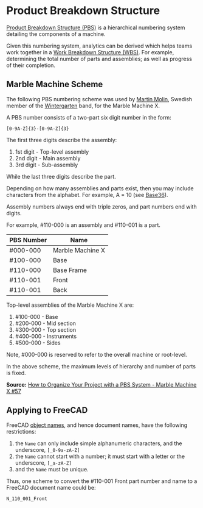 # Product Breakdown Structure

[Product Breakdown Structure (PBS)](https://en.wikipedia.org/wiki/Product_breakdown_structure) is a hierarchical numbering system detailing the components of a machine.

Given this numbering system, analytics can be derived which helps teams work together in a [Work Breakdown Structure (WBS)](https://en.wikipedia.org/wiki/Work_breakdown_structure). For example, determining the total number of parts and assemblies; as well as progress of their completion.

## Marble Machine Scheme

The following PBS numbering scheme was used by [Martin Molin](https://en.wikipedia.org/wiki/Martin_Molin), Swedish member of the [Wintergarten](https://en.wikipedia.org/wiki/Wintergatan) band, for the Marble Machine X.

A PBS number consists of a two-part six digit number in the form:

    [0-9A-Z]{3}-[0-9A-Z]{3}

The first three digits describe the assembly:

1. 1st digit - Top-level assembly
2. 2nd digit - Main assembly
3. 3rd digit - Sub-assembly

While the last three digits describe the part.

Depending on how many assemblies and parts exist, then you may include characters from the alphabet. For example, A = 10 (see [Base36](https://en.wikipedia.org/wiki/Base36)).

Assembly numbers always end with triple zeros, and part numbers end with digits.

For example, #110-000 is an assembly and #110-001 is a part.

|PBS Number|Name|
|---|---|
|#000-000|Marble Machine X|
|#100-000|Base|
|#110-000|Base Frame|
|#110-001|Front|
|#110-001|Back|

Top-level assemblies of the Marble Machine X are:

1. #100-000 - Base
2. #200-000 - Mid section
3. #300-000 - Top section
4. #400-000 - Instruments
5. #500-000 - Sides

Note, #000-000 is reserved to refer to the overall machine or root-level.

In the above scheme, the maximum levels of hierarchy and number of parts is fixed.

**Source:** [How to Organize Your Project with a PBS System - Marble Machine X #57](https://www.youtube.com/watch?v=zVyEsMiwvVc)

## Applying to FreeCAD

FreeCAD [object names](https://wiki.freecadweb.org/Object_name), and hence document names, have the following restrictions:

1. the `Name` can only include simple alphanumeric characters, and the underscore, `[_0-9a-zA-Z]`
2. the `Name` cannot start with a number; it must start with a letter or the underscore, `[_a-zA-Z]`
3. and the `Name` must be unique.

Thus, one scheme to convert the #110-001 Front part number and name to a FreeCAD document name could be:

    N_110_001_Front
